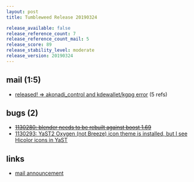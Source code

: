 ```yaml
---
layout: post
title: Tumbleweed Release 20190324

release_available: false
release_reference_count: 7
release_reference_count_mail: 5
release_score: 89
release_stability_level: moderate
release_version: 20190324
---
```


## mail (1:5)

- [released! => akonadi_control and kdewallet/kgpg error](https://lists.opensuse.org/opensuse-factory/2019-03/msg00367.html) (5 refs)

## bugs (2)

<!--more-->

- ~~[1130280: blender needs to be rebuilt against boost 1.69](https://bugzilla.opensuse.org/show_bug.cgi?id=1130280)~~
- [1130293: YaST2 Oxygen (not Breeze) icon theme is installed, but I see Hicolor icons in YaST](https://bugzilla.opensuse.org/show_bug.cgi?id=1130293)



## links

- [mail announcement](https://lists.opensuse.org/opensuse-factory/2019-03/msg00363.html)
